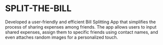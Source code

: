# SPLIT-THE-BILL
Developed a user-friendly and efficient Bill Splitting App that simplifies the process of sharing expenses among friends. The app allows users to input shared expenses, assign them to specific friends using contact names, and even attaches random images for a personalized touch.
